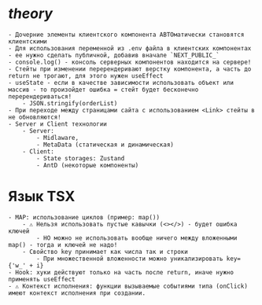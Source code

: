 # _theory_
	- Дочерние элементы клиентского компонента АВТОматически становятся клиентскими
	- Для использования переменной из .env файла в клиентских компонентах - ее нужно сделать публичной, добавив вначале `NEXT_PUBLIC_`
	- console.log() - консоль серверных компонентов находится на сервере!
	- Стейты при изменении перерендеривают верстку компонента, а часть до return не трогают, для этого нужен useEffect
	- useState - если в качестве зависимости использовать объект или массив - то произойдет ошибка = стейт будет бесконечно перерендериваться!
		- JSON.stringify(orderList)
	- При переходе между страницами сайта с использованием <Link> стейты в не обновляются!
	- Server и Client технологии
		- Server: 
			- Midlaware, 
			- MetaData (статическая и динамическая)
		- Client: 
			- State storages: Zustand
			- AntD (некоторые компоненты)
# Язык TSX
	- MAP: использование циклов (пример: map())
		- ⚠️ Нельзя использовать пустые кавычки (<></>) - будет ошибка ключей
			- НО можно не использовать вообще ничего между вложенными map() - тогда и ключей не надо!
		- Свойство key принимает как числа так и строки
			- При множественной вложенности можно уникализировать key={'w_' + i}
	- Hook: хуки действуют только на часть после return, иначе нужно применять useEffect
	- ⚠️ Контекст исполнения: функции вызываемые событиями типа (onClick) имеют контекст исполнения при создании.